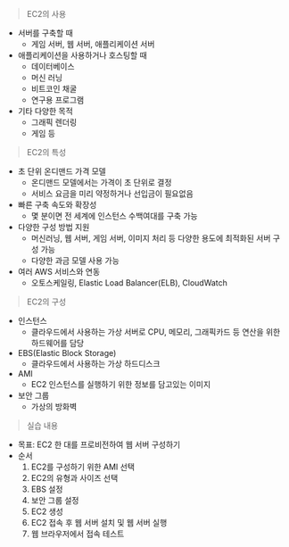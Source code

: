 > 

> EC2의 사용

- 서버를 구축할 때
	- 게임 서버, 웹 서버, 애플리케이션 서버
- 애플리케이션을 사용하거나 호스팅할 때
	- 데이터베이스
	- 머신 러닝
	- 비트코인 채굴
	- 연구용 프로그램
- 기타 다양한 목적
	- 그래픽 렌더링
	- 게임 등

> EC2의 특성

- 초 단위 온디맨드 가격 모델
	- 온디맨드 모델에서는 가격이 초 단위로 결정
	- 서비스 요금을 미리 약정하거나 선입금이 필요없음
- 빠른 구축 속도와 확장성
	- 몇 분이면 전 세계에 인스턴스 수백여대를 구축 가능
- 다양한 구성 방법 지원
	- 머신러닝, 웹 서버, 게임 서버, 이미지 처리 등 다양한 용도에 최적화된 서버 구성 가능
	- 다양한 과금 모델 사용 가능
- 여러 AWS 서비스와 연동
	- 오토스케일링, Elastic Load Balancer(ELB), CloudWatch

> EC2의 구성

- 인스턴스
	- 클라우드에서 사용하는 가상 서버로 CPU, 메모리, 그래픽카드 등 연산을 위한 하드웨어를 담당
- EBS(Elastic Block Storage)
	- 클라우드에서 사용하는 가상 하드디스크
- AMI
	- EC2 인스턴스를 실행하기 위한 정보를 담고있는 이미지
- 보안 그룹
	- 가상의 방화벽

> 실습 내용

- 목표: EC2 한 대를 프로비전하여 웹 서버 구성하기
- 순서
	1. EC2를 구성하기 위한 AMI 선택
	2. EC2의 유형과 사이즈 선택
	3. EBS 설정
	4. 보안 그룹 설정
	5. EC2 생성
	6. EC2 접속 후 웹 서버 설치 및 웹 서버 실행
	7. 웹 브라우저에서 접속 테스트